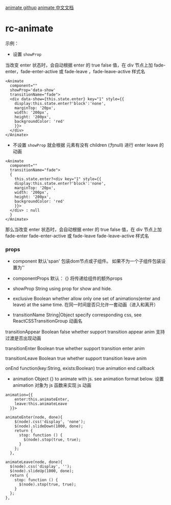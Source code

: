 
[animate githup](https://github.com/react-component/animate)
[animate 中文文档](https://github.com/react-component/animate/blob/master/docs/zh-cn/intro.md)

rc-animate
========

示例：

- 设置 `showProp`

当改变 enter 状态时，会自动根据 enter 的 true false 值，在 div 节点上加 fade-enter，fade-enter-active 或 fade-leave ，fade-leave-active 样式名

```
<Animate
  component=""
  showProp='data-show'
  transitionName="fade">
  <div data-show={this.state.enter} key="1" style={{
    display:this.state.enter?'block':'none',
    marginTop: '20px',
    width: '200px',
    height: '200px',
    backgroundColor: 'red'
    }}>
  </div>
</Animate>
```

- 不设置 `showProp`
就会根据 元素有没有 children (为null) 进行 enter leave 的动画

```
<Animate
  component=""
  transitionName="fade">
  {
    this.state.enter?<div key="1" style={{
    display:this.state.enter?'block':'none',
    marginTop: '20px',
    width: '200px',
    height: '200px',
    backgroundColor: 'red'
    }}>
  </div> : null
  }
</Animate>
```

那么当改变 enter 状态时，会自动根据 enter 的 true false 值，在 div 节点上加 fade-enter fade-enter-active 或 fade-leave fade-leave-active 样式名


### props

- component 
默认'span'
包装dom节点或子组件。 如果不为一个子组件包装设置为''

- componentProps
默认： {}
将传递给组件的额外props

- showProp	String		using prop for show and hide. 

- exclusive	Boolean		whether allow only one set of animations(enter and leave) at the same time.
在同一时间是否只允许一套动画（进入和离开）

- transitionName	String|Object		specify corresponding css, see ReactCSSTransitionGroup
动画名

transitionAppear	Boolean	false	whether support transition appear anim
支持过渡是否出现动画

transitionEnter	Boolean	true	whether support transition enter anim

transitionLeave	Boolean	true	whether support transition leave anim

onEnd	function(key:String, exists:Boolean)	true	animation end callback

- animation	Object	{}	to animate with js. see animation format below.
设置 animation 对象为 js 函数来实现 js 动画

```
animation={{
    enter:this.animateEnter,
    leave:this.animateLeave
  }}>

animateEnter(node, done){
    $(node).css('display', 'none');
    $(node).slideDown(1000, done);
    return {
      stop: function () {
        $(node).stop(true, true);
      }
    };
  },

animateLeave(node, done){
  $(node).css('display', '');
  $(node).slideUp(1000, done);
  return {
    stop: function () {
      $(node).stop(true, true);
    }
  };
},
```